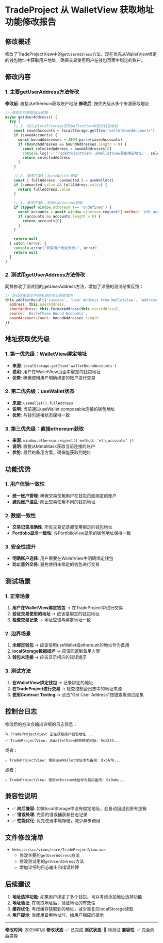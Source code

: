 # TradeProject 从 WalletView 获取地址功能修改报告

## 修改概述

修改了TradeProjectView中的`getUserAddress`方法，现在优先从WalletView绑定的钱包地址中获取用户地址，确保交易使用用户在钱包页面中绑定的账户。

## 修改内容

### 1. 主要getUserAddress方法修改

**修改前**: 直接从ethereum获取账户地址
**修改后**: 按优先级从多个来源获取地址

```javascript
// 修改后的获取地址逻辑
async getUserAddress() {
  try {
    // 1. 优先从localStorage获取WalletView绑定的钱包地址
    const savedAccounts = localStorage.getItem('walletBoundAccounts')
    if (savedAccounts) {
      const boundAddresses = JSON.parse(savedAccounts)
      if (boundAddresses && boundAddresses.length > 0) {
        const selectedAddress = boundAddresses[0]
        console.log('✅ TradeProjectView: 从WalletView获取绑定地址:', selectedAddress)
        return selectedAddress
      }
    }
    
    // 2. 备用方案1：从useWallet获取
    const { fullAddress, connected } = useWallet()
    if (connected.value && fullAddress.value) {
      return fullAddress.value
    }
    
    // 3. 备用方案2：直接从ethereum获取
    if (typeof window.ethereum !== 'undefined') {
      const accounts = await window.ethereum.request({ method: 'eth_accounts' })
      if (accounts && accounts.length > 0) {
        return accounts[0]
      }
    }
    
    return null
  } catch (error) {
    console.error('获取用户地址失败:', error)
    return null
  }
}
```

### 2. 测试用getUserAddress方法修改

同样修改了测试用的getUserAddress方法，增加了详细的测试结果反馈：

```javascript
// 测试结果显示不同来源的地址获取情况
this.addTestResult('success', 'User Address from WalletView', `Address: ${this.userAddress}`, {
  address: this.userAddress,
  shortAddress: this.formatAddress(this.userAddress),
  source: 'WalletView Bound Accounts',
  boundAccountsCount: boundAddresses.length
})
```

## 地址获取优先级

### 1. 第一优先级：WalletView绑定地址
- **来源**: `localStorage.getItem('walletBoundAccounts')`
- **说明**: 用户在WalletView页面中绑定的钱包地址
- **优势**: 确保使用用户明确绑定的账户进行交易

### 2. 第二优先级：useWallet状态
- **来源**: `useWallet().fullAddress`
- **说明**: 当前通过useWallet composable连接的钱包地址
- **优势**: 与钱包连接状态保持一致

### 3. 第三优先级：直接ethereum获取
- **来源**: `window.ethereum.request({ method: 'eth_accounts' })`
- **说明**: 直接从MetaMask获取当前连接的账户
- **优势**: 最后的备用方案，确保能获取到地址

## 功能优势

### 1. 用户体验一致性
- **统一账户管理**: 确保交易使用用户在钱包页面绑定的账户
- **避免账户混乱**: 防止交易使用不同的钱包地址

### 2. 数据一致性
- **交易记录准确性**: 所有交易记录都使用绑定的钱包地址
- **Portfolio显示一致性**: 与PortfolioView显示的钱包地址保持一致

### 3. 安全性提升
- **明确账户选择**: 用户需要在WalletView中明确绑定钱包
- **防止意外交易**: 避免使用未绑定的钱包进行交易

## 测试场景

### 1. 正常场景
1. **用户在WalletView绑定钱包** → 在TradeProject中进行交易
2. **验证交易使用的地址** → 应该是绑定的钱包地址
3. **检查交易记录** → 地址应该与绑定地址一致

### 2. 边界场景
1. **未绑定钱包** → 应该使用useWallet或ethereum的地址作为备用
2. **localStorage数据损坏** → 应该回退到备用方案
3. **钱包未连接** → 应该显示相应的错误提示

### 3. 测试方法
1. **在WalletView绑定钱包** → 记录绑定的地址
2. **在TradeProject进行交易** → 检查控制台日志中的地址来源
3. **使用Contract Testing** → 点击"Get User Address"按钮查看测试结果

## 控制台日志

修改后的方法会输出详细的日志信息：

```
🔍 TradeProjectView: 正在获取用户钱包地址...
✅ TradeProjectView: 从WalletView获取绑定地址: 0x1234...
```

或者：

```
⚠️ TradeProjectView: 使用useWallet地址作为备用: 0x5678...
```

或者：

```
⚠️ TradeProjectView: 使用ethereum地址作为最后备用: 0x9abc...
```

## 兼容性说明

- ✅ **向后兼容**: 如果localStorage中没有绑定地址，会自动回退到原有逻辑
- ✅ **错误处理**: 完善的错误捕获和日志记录
- ✅ **性能优化**: 优先使用本地存储，减少异步调用

## 文件修改清单

- `Website/src/views/core/TradeProjectView.vue`
  - 修改主要的`getUserAddress`方法
  - 修改测试用的`getUserAddress`方法
  - 增加详细的日志输出和错误处理

## 后续建议

1. **地址选择功能**: 如果用户绑定了多个钱包，可以考虑添加地址选择功能
2. **地址验证**: 在获取地址后，验证地址的有效性
3. **缓存优化**: 考虑缓存获取到的地址，减少重复的localStorage读取
4. **用户提示**: 当使用备用地址时，给用户相应的提示

---

**修改时间**: 2025年1月
**修改状态**: ✅ 已完成
**测试状态**: 🔄 待测试
**兼容性**: ✅ 完全向后兼容
